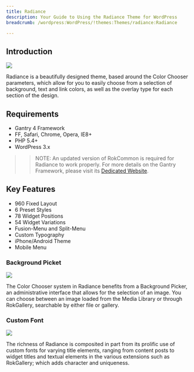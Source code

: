 ```yaml
---
title: Radiance 
description: Your Guide to Using the Radiance Theme for WordPress 
breadcrumb: /wordpress:WordPress/!themes:Themes/radiance:Radiance

---
```


Introduction
------------

![](assets/radiance.jpeg)

Radiance is a beautifully designed theme, based around the Color Chooser parameters, which allow for you to easily choose from a selection of background, text and link colors, as well as the overlay type for each section of the design.

Requirements
------------

- Gantry 4 Framework
- FF, Safari, Chrome, Opera, IE8+
- PHP 5.4+
- WordPress 3.x

> > NOTE: An updated version of RokCommon is required for Radiance to work properly. For more details on the Gantry Framework, please visit its [Dedicated Website](http://www.gantry.org/).

Key Features
------------

- 960 Fixed Layout
- 6 Preset Styles
- 78 Widget Positions
- 54 Widget Variations
- Fusion-Menu and Split-Menu
- Custom Typography
- iPhone/Android Theme
- Mobile Menu

### Background Picket

![](assets/picker.jpg)

The Color Chooser system in Radiance benefits from a Background Picker, an administrative interface that allows for the selection of an image. You can choose between an image loaded from the Media Library or through RokGallery, searchable by either file or gallery.

### Custom Font

![](assets/font.jpg)

The richness of Radiance is composited in part from its prolific use of custom fonts for varying title elements, ranging from content posts to widget titles and textual elements in the various extensions such as RokGallery; which adds character and uniqueness.

